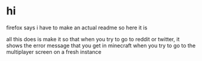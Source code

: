 # hi

firefox says i have to make an actual readme so here it is

all this does is make it so that when you try to go to reddit or twitter, it shows the error message that you get in minecraft when you try to go to the multiplayer screen on a fresh instance
